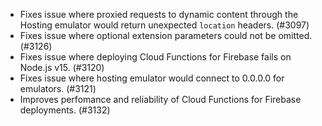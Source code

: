 - Fixes issue where proxied requests to dynamic content through the Hosting emulator would return unexpected `location` headers. (#3097)
- Fixes issue where optional extension parameters could not be omitted. (#3126)
- Fixes issue where deploying Cloud Functions for Firebase fails on Node.js v15. (#3120)
- Fixes issue where hosting emulator would connect to 0.0.0.0 for emulators. (#3121)
- Improves perfomance and reliability of Cloud Functions for Firebase deployments. (#3132)
